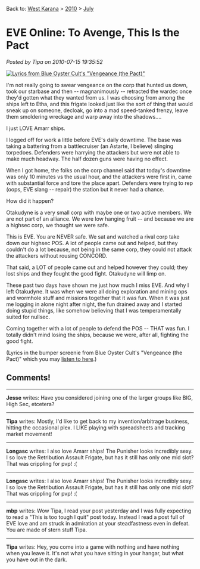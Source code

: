 Back to: [West Karana](/posts/westkarana.md) > [2010](/posts/2010/westkarana.md) > [July](./westkarana.md)
# EVE Online: To Avenge, This Is the Pact

*Posted by Tipa on 2010-07-15 19:35:52*

[![](../../../uploads/2010/07/ExeFile-2010-07-15-18-59-18-47.jpg "Lyrics from Blue Oyster Cult's \"Vengeance (the Pact)\"")](../../../uploads/2010/07/ExeFile-2010-07-15-18-59-18-47.jpg)

I'm not really going to swear vengeance on the corp that hunted us down, took our starbase and then -- magnanimously -- retracted the wardec once they'd gotten what they wanted from us. I was choosing from among the ships left to Etha, and this frigate looked just like the sort of thing that would sneak up on someone, decloak, go into a mad speed-tanked frenzy, leave them smoldering wreckage and warp away into the shadows....

I just LOVE Amarr ships.

I logged off for work a little before EVE's daily downtime. The base was taking a battering from a battlecruiser (an Astarte, I believe) slinging torpedoes. Defenders were harrying the attackers but were not able to make much headway. The half dozen guns were having no effect.

When I got home, the folks on the corp channel said that today's downtime was only 10 minutes vs the usual hour, and the attackers were first in, came with substantial force and tore the place apart. Defenders were trying to rep (oops, EVE slang -- repair) the station but it never had a chance.

How did it happen?

Otakudyne is a very small corp with maybe one or two active members. We are not part of an alliance. We were low hanging fruit -- and because we are a highsec corp, we thought we were safe.

This is EVE. You are NEVER safe. We sat and watched a rival corp take down our highsec POS. A lot of people came out and helped, but they couldn't do a lot because, not being in the same corp, they could not attack the attackers without rousing CONCORD.

That said, a LOT of people came out and helped however they could; they lost ships and they fought the good fight. Otakudyne will limp on.

These past two days have shown me just how much I miss EVE. And why I left Otakudyne. It was when we were all doing exploration and mining ops and wormhole stuff and missions together that it was fun. When it was just me logging in alone night after night, the fun drained away and I started doing stupid things, like somehow believing that I was temperamentally suited for nullsec.

Coming together with a lot of people to defend the POS -- THAT was fun. I totally didn't mind losing the ships, because we were, after all, fighting the good fight.

(Lyrics in the bumper screenie from Blue Oyster Cult's "Vengeance (the Pact)" which you may [listen to here](http://www.youtube.com/watch?v=3t1NuAQj0vY).)
## Comments!

---

**Jesse** writes: Have you considered joining one of the larger groups like BIG, High Sec, etcetera?

---

**Tipa** writes: Mostly, I'd like to get back to my invention/arbitrage business, hitting the occasional plex. I LIKE playing with spreadsheets and tracking market movement!

---

**Longasc** writes: I also love Amarr ships! The Punisher looks incredibly sexy. I so love the Retribution Assault Frigate, but has it still has only one mid slot? That was crippling for pvp! :(

---

**Longasc** writes: I also love Amarr ships! The Punisher looks incredibly sexy. I so love the Retribution Assault Frigate, but has it still has only one mid slot? That was crippling for pvp! :(

---

**mbp** writes: Wow Tipa, I read your post yesterday and I was fully expecting to read a "This is too tough I quit" post today. Instead I read a post full of EVE love and am struck in admiration at your steadfastness even in defeat. You are made of stern stuff Tipa.

---

**Tipa** writes: Hey, you come into a game with nothing and have nothing when you leave it. It's not what you have sitting in your hangar, but what you have out in the dark.

